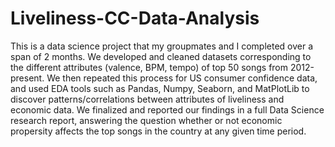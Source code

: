 # Liveliness-CC-Data-Analysis

This is a data science project that my groupmates and I completed over a span of 2 months. We developed and cleaned datasets corresponding to the different attributes (valence, BPM, tempo) of top 50 songs from 2012-present. 
We then repeated this process for US consumer confidence data, and used EDA tools such as Pandas, Numpy, Seaborn, and MatPlotLib to discover patterns/correlations between attributes of liveliness and economic data.
We finalized and reported our findings in a full Data Science research report, answering the question whether or not economic propersity affects the top songs in the country at any given time period.
